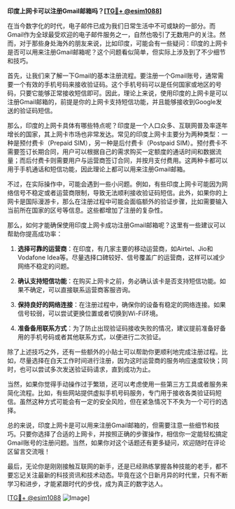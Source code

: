 **印度上网卡可以注册Gmail邮箱吗？[[TG💪+ @esim1088](https://t.me/s/esim1088)]**

在当今数字化的时代，电子邮件已成为我们日常生活中不可或缺的一部分。而Gmail作为全球最受欢迎的电子邮件服务之一，自然也吸引了无数用户的关注。然而，对于那些身处海外的朋友来说，比如印度，可能会有一些疑问：印度的上网卡是否可以用来注册Gmail邮箱呢？这个问题看似简单，但实际上涉及到了不少细节和技巧。

首先，让我们来了解一下Gmail的基本注册流程。要注册一个Gmail账号，通常需要一个有效的手机号码来接收验证码。这个手机号码可以是任何国家或地区的号码，只要它能够正常接收短信即可。因此，理论上来说，使用印度的上网卡是可以注册Gmail邮箱的，前提是你的上网卡支持短信功能，并且能够接收到Google发送的验证码短信。

那么，印度的上网卡具体有哪些特点呢？印度是一个人口众多、互联网普及率逐年增长的国家，其上网卡市场也非常发达。常见的印度上网卡主要分为两种类型：一种是预付费卡（Prepaid SIM），另一种是后付费卡（Postpaid SIM）。预付费卡不需要签订长期合同，用户可以根据自己的需求购买一定额度的通话时间和数据流量；而后付费卡则需要用户与运营商签订合同，并按月支付费用。这两种卡都可以用于手机通话和短信功能，因此理论上都可以用来注册Gmail邮箱。

不过，在实际操作中，可能会遇到一些小问题。例如，有些印度上网卡可能因为网络信号不稳定或者运营商限制，导致无法顺利接收验证码短信。此外，如果你的上网卡是国际漫游卡，那么在注册过程中可能会面临额外的验证步骤，比如需要输入当前所在国家的区号等信息。这些都增加了注册的复杂性。

那么，如何才能确保使用印度上网卡成功注册Gmail邮箱呢？这里有一些建议可以帮助你提高成功率：

1. **选择可靠的运营商**：在印度，有几家主要的移动运营商，如Airtel、Jio和Vodafone Idea等。尽量选择口碑较好、信号覆盖广的运营商，这样可以减少网络不稳定的问题。
   
2. **确认支持短信功能**：在购买上网卡之前，务必确认该卡是否支持短信功能。如果不确定，可以直接联系运营商客服咨询。

3. **保持良好的网络连接**：在注册过程中，确保你的设备有稳定的网络连接。如果信号较弱，可以尝试更换位置或者切换到Wi-Fi环境。

4. **准备备用联系方式**：为了防止出现验证码接收失败的情况，建议提前准备好备用的手机号码或者其他联系方式，以便进行二次验证。

除了上述技巧之外，还有一些额外的小贴士可以帮助你更顺利地完成注册过程。比如，尽量选择在白天工作时间进行注册，因为这时运营商的服务响应速度较快；同时，也可以尝试多次发送验证码请求，直到成功为止。

当然，如果你觉得手动操作过于繁琐，还可以考虑使用一些第三方工具或者服务来简化流程。比如，有些网站提供虚拟手机号码服务，专门用于接收各类验证码短信。虽然这种方式可能会有一定的安全风险，但在紧急情况下不失为一个可行的选择。

总的来说，印度上网卡是可以用来注册Gmail邮箱的，但需要注意一些细节和技巧。只要你选择了合适的上网卡，并按照正确的步骤操作，相信你一定能轻松搞定Gmail账号的注册问题。当然，如果你对这个话题还有更多疑问，欢迎随时在评论区留言交流哦！

最后，无论你是刚刚接触互联网的新手，还是已经熟练掌握各种技能的老手，都不要忘记关注最新的科技资讯和技术动态。毕竟在这个日新月异的时代里，只有不断学习和进步，才能紧跟时代的步伐，成为真正的数字达人。

[[TG💪+ @esim1088](https://t.me/s/esim1088) ![Image](https://i.postimg.cc/4NQfJmqS/Snipaste-2025-05-13-00-14-12.png)]